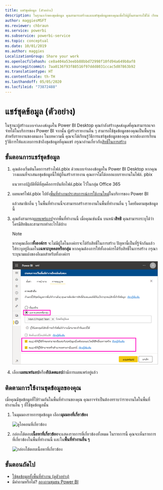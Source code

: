 ```yaml
---
title: แชร์ชุดข้อมูล (ตัวอย่าง)
description: ในฐานะเจ้าของชุดข้อมูล คุณสามารถสร้างและแชร์ชุดข้อมูลของคุณเพื่อให้ผู้อื่นสามารถใช้ได้ เรียนรู้วิธีการแชร์
author: maggiesMSFT
ms.reviewer: chbraun
ms.service: powerbi
ms.subservice: powerbi-service
ms.topic: conceptual
ms.date: 10/01/2019
ms.author: maggies
LocalizationGroup: Share your work
ms.openlocfilehash: ce8a404a53eebb88bbd72998f10fd94a649b8af8
ms.sourcegitcommit: 7aa0136f93f88516f97ddd8031ccac5d07863b92
ms.translationtype: HT
ms.contentlocale: th-TH
ms.lasthandoff: 05/05/2020
ms.locfileid: "73872488"
---
```

# <a name="share-a-dataset-preview"></a>แชร์ชุดข้อมูล (ตัวอย่าง)

ในฐานะผู้สร้าง*แบบจำลองข้อมูล*ใน Power BI Desktop คุณกำลังสร้าง*ชุดข้อมูล*ที่คุณสามารถแจกจ่ายได้ในบริการของ Power BI จากนั้น ผู้สร้างรายงานอื่น ๆ สามารถใช้ชุดข้อมูลของคุณเป็นพื้นฐานสำหรับรายงานของตนเอง ในบทความนี้ คุณจะได้เรียนรู้วิธีการแชร์ชุดข้อมูลของคุณ หากต้องการเรียนรู้วิธีการให้และลบการเข้าถึงชุดข้อมูลที่คุณแชร์ กรุณาอ่านเกี่ยวกับ[สิทธิ์ในการสร้าง](service-datasets-build-permissions.md)

## <a name="steps-to-sharing-your-dataset"></a>ขั้นตอนการแชร์ชุดข้อมูล

1. คุณต้องเริ่มต้นโดยการสร้างไฟล์.pbix ด้วยแบบจำลองข้อมูลใน Power BI Desktop หากคุณวางแผนที่จะเสนอชุดข้อมูลนี้ให้ผู้อื่นสร้างรายงาน คุณอาจไม่ได้ออกแบบรายงานในไฟล์. pbix

    แนวทางปฏิบัติที่ดีที่สุดคือการบันทึกไฟล์.pbix ไว้ในกลุ่ม Office 365

1. เผยแพร่ไฟล์.pbix ไปยัง[พื้นที่ทำงานประสบการณ์การใช้งานใหม่](service-create-the-new-workspaces.md)ในบริการของ Power BI
    
    แล้วสมาชิกอื่น ๆ ในพื้นที่ทำงานนี้จะสามารถสร้างรายงานในพื้นที่ทำงานอื่น ๆ โดยยึดตามชุดข้อมูลนี้

1. คุณยังสามารถ[เผยแพร่แอป](service-create-distribute-apps.md)จากพื้นที่ทำงานนี้ เมื่อคุณเช่นนั้น บนหน้า**สิทธิ** คุณสามารถระบุได้ว่าใครมีสิทธิและสามารถทำอะไรได้บ้าง

    > [!NOTE]
    > หากคุณเลือก**ทั้งองค์กร** จะไม่มีผู้ใดในองค์กรจะได้รับสิทธิ์ในการสร้าง ปัญหานี้เป็นที่รู้จักกันแล้ว ให้ระบุอยู่อีเมลใน**เฉพาะบุคคลหรือกลุ่ม**  หากคุณต้องการให้ทั้งองค์กรได้รับสิทธิ์ในการสร้าง กรุณาระบุนามแฝงของอีเมลสำหรับทั้งองค์กร

    ![ตั้งค่าการอนุญาตของแอป](media/service-datasets-build-permissions/power-bi-dataset-app-permission-new-look.png)

1. เลือก**เผยแพร่แอป**หรือ**อัปเดตแอป**ถ้ามีการเผยแพร่อยู่แล้ว

## <a name="track-your-dataset-usage"></a>ติดตามการใช้งานชุดข้อมูลของคุณ

เมื่อคุณมีชุดข้อมูลที่ใช้ร่วมกันในพื้นที่ทำงานของคุณ คุณอาจจำเป็นต้องทราบว่ารายงานใดในพื้นที่ทำงานอื่น ๆ ที่ใช้ชุดข้อมูลนั้น

1. ในมุมมองรายการชุดข้อมูล เลือก**มุมมองที่เกี่ยวข้อง**

    ![ดูไอคอนที่เกี่ยวข้อง](media/service-datasets-build-permissions/power-bi-dataset-view-related-to-dataset.png)

1. กล่องโต้ตอบ**เนื้อหาที่เกี่ยวข้อง**จะแสดงรายการที่เกี่ยวข้องทั้งหมด ในรายการนี้ คุณจะเห็นรายการที่เกี่ยวข้องในพื้นที่ทำงานนี้ และใน**พื้นที่ทำงานอื่น ๆ**
 
    ![กล่องโต้ตอบเนื้อหาที่เกี่ยวข้อง](media/service-datasets-build-permissions/power-bi-dataset-related-workspaces.png)

## <a name="next-steps"></a>ขั้นตอนถัดไป

- [ใช้ชุดข้อมูลทั้งพื้นที่ทำงาน (ดูตัวอย่าง)](service-datasets-across-workspaces.md)
- มีคำถามหรือไม่? [ลองถามชุมชน Power BI](https://community.powerbi.com/)

